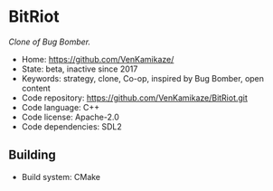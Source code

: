 # BitRiot

_Clone of Bug Bomber._

- Home: https://github.com/VenKamikaze/
- State: beta, inactive since 2017
- Keywords: strategy, clone, Co-op, inspired by Bug Bomber, open content
- Code repository: https://github.com/VenKamikaze/BitRiot.git
- Code language: C++
- Code license: Apache-2.0
- Code dependencies: SDL2

## Building

- Build system: CMake